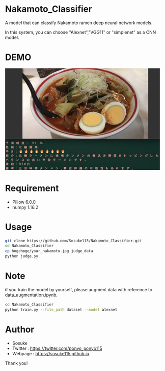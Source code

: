 
# Nakamoto_Classifier
 
A model that can classify Nakamoto ramen deep neural network models.

In this system, you can choose "Alexnet","VGG11" or "simplenet" as a CNN model.
 
# DEMO
 
![demo](https://github.com/Sosuke115/Nakamoto_Classifier/blob/master/image.jpg)


 
# Requirement
 
 
* Pillow 6.0.0
* numpy 1.16.2
 

# Usage


 
 
```bash
git clone https://github.com/Sosuke115/Nakamoto_Classifier.git
cd Nakamoto_Classifier
cp hogehoge/your_nakamoto.jpg judge_data
python judge.py
```
 
# Note
 
if you train the model by yourself, please augment data with reference to data_augmentation.ipynb.

```bash
cd Nakamoto_Classifier
python train.py --file_path dataset --model alexnet
```

# Author
 
* Sosuke
* Twitter : https://twitter.com/ponyo_ponyo115
* Webpage : https://sosuke115.github.io

 

 
Thank you!